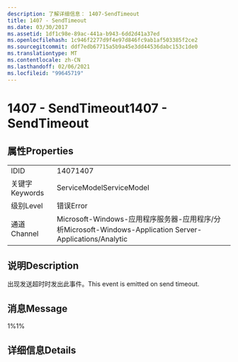 ```yaml
---
description: 了解详细信息： 1407-SendTimeout
title: 1407 - SendTimeout
ms.date: 03/30/2017
ms.assetid: 1df1c98e-89ac-441a-b943-6dd2d41a37ed
ms.openlocfilehash: 1c946f2277d9f4e97d846fc9ab1af503385f2ce2
ms.sourcegitcommit: ddf7edb67715a5b9a45e3dd44536dabc153c1de0
ms.translationtype: MT
ms.contentlocale: zh-CN
ms.lasthandoff: 02/06/2021
ms.locfileid: "99645719"
---
```

# <a name="1407---sendtimeout"></a><span data-ttu-id="4178c-103">1407 - SendTimeout</span><span class="sxs-lookup"><span data-stu-id="4178c-103">1407 - SendTimeout</span></span>

## <a name="properties"></a><span data-ttu-id="4178c-104">属性</span><span class="sxs-lookup"><span data-stu-id="4178c-104">Properties</span></span>  
  
|||  
|-|-|  
|<span data-ttu-id="4178c-105">ID</span><span class="sxs-lookup"><span data-stu-id="4178c-105">ID</span></span>|<span data-ttu-id="4178c-106">1407</span><span class="sxs-lookup"><span data-stu-id="4178c-106">1407</span></span>|  
|<span data-ttu-id="4178c-107">关键字</span><span class="sxs-lookup"><span data-stu-id="4178c-107">Keywords</span></span>|<span data-ttu-id="4178c-108">ServiceModel</span><span class="sxs-lookup"><span data-stu-id="4178c-108">ServiceModel</span></span>|  
|<span data-ttu-id="4178c-109">级别</span><span class="sxs-lookup"><span data-stu-id="4178c-109">Level</span></span>|<span data-ttu-id="4178c-110">错误</span><span class="sxs-lookup"><span data-stu-id="4178c-110">Error</span></span>|  
|<span data-ttu-id="4178c-111">通道</span><span class="sxs-lookup"><span data-stu-id="4178c-111">Channel</span></span>|<span data-ttu-id="4178c-112">Microsoft-Windows-应用程序服务器-应用程序/分析</span><span class="sxs-lookup"><span data-stu-id="4178c-112">Microsoft-Windows-Application Server-Applications/Analytic</span></span>|  
  
## <a name="description"></a><span data-ttu-id="4178c-113">说明</span><span class="sxs-lookup"><span data-stu-id="4178c-113">Description</span></span>  

 <span data-ttu-id="4178c-114">出现发送超时时发出此事件。</span><span class="sxs-lookup"><span data-stu-id="4178c-114">This event is emitted on send timeout.</span></span>  
  
## <a name="message"></a><span data-ttu-id="4178c-115">消息</span><span class="sxs-lookup"><span data-stu-id="4178c-115">Message</span></span>  

 <span data-ttu-id="4178c-116">1%</span><span class="sxs-lookup"><span data-stu-id="4178c-116">1%</span></span>  
  
## <a name="details"></a><span data-ttu-id="4178c-117">详细信息</span><span class="sxs-lookup"><span data-stu-id="4178c-117">Details</span></span>
